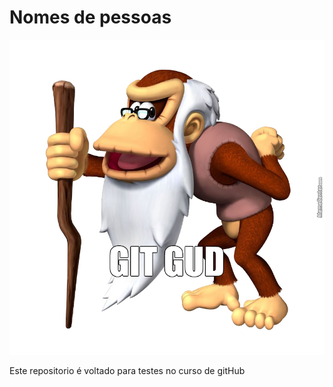 # Nomes de pessoas

![teste mesma linha](./Imgs/DK.jpg)

Este repositorio é voltado para testes no curso de gitHub